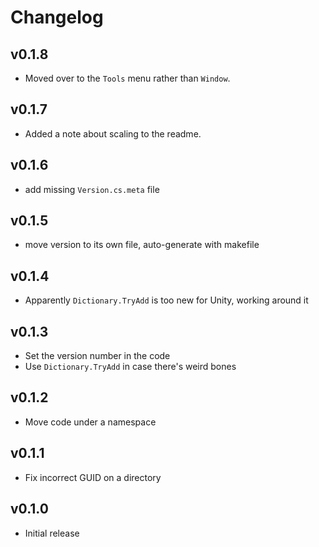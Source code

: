 Changelog
=========

v0.1.8
------

* Moved over to the `Tools` menu rather than `Window`.

v0.1.7
------

* Added a note about scaling to the readme.

v0.1.6
------

* add missing `Version.cs.meta` file

v0.1.5
------

* move version to its own file, auto-generate with makefile

v0.1.4
------

* Apparently `Dictionary.TryAdd` is too new for Unity, working around it

v0.1.3
------

* Set the version number in the code
* Use `Dictionary.TryAdd` in case there's weird bones

v0.1.2
------

* Move code under a namespace

v0.1.1
------

* Fix incorrect GUID on a directory

v0.1.0
------

* Initial release
